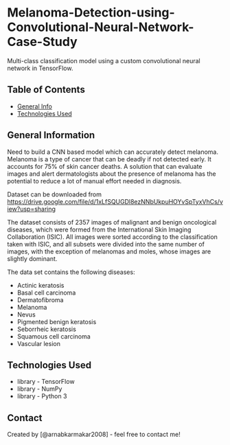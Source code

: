 # Melanoma-Detection-using-Convolutional-Neural-Network-Case-Study
Multi-class classification model using a custom convolutional neural network in TensorFlow.


## Table of Contents
* [General Info](#general-information)
* [Technologies Used](#technologies-used)

<!-- You can include any other section that is pertinent to your problem -->

## General Information
Need to build a CNN based model which can accurately detect melanoma. Melanoma is a type of cancer that can be deadly if not detected early. It accounts for 75% of skin cancer deaths. A solution that can evaluate images and alert dermatologists about the presence of melanoma has the potential to reduce a lot of manual effort needed in diagnosis.

Dataset can be downloaded from https://drive.google.com/file/d/1xLfSQUGDl8ezNNbUkpuHOYvSpTyxVhCs/view?usp=sharing

The dataset consists of 2357 images of malignant and benign oncological diseases, which were formed from the International Skin Imaging Collaboration (ISIC). All images were sorted according to the classification taken with ISIC, and all subsets were divided into the same number of images, with the exception of melanomas and moles, whose images are slightly dominant.


The data set contains the following diseases:

- Actinic keratosis
- Basal cell carcinoma
- Dermatofibroma
- Melanoma
- Nevus
- Pigmented benign keratosis
- Seborrheic keratosis
- Squamous cell carcinoma
- Vascular lesion


## Technologies Used
- library - TensorFlow
- library - NumPy
- library - Python 3

<!-- As the libraries versions keep on changing, it is recommended to mention the version of library used in this project -->

## Contact
Created by [@arnabkarmakar2008] - feel free to contact me!
